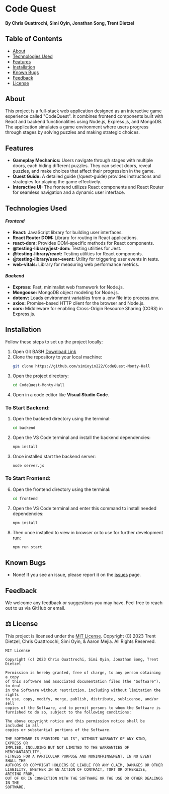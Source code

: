 # Code Quest
#### By Chris Quattrochi, Simi Oyin, Jonathan Song, Trent Dietzel

## Table of Contents
- [About](#about)
- [Technologies Used](#technologies-used)
- [Features](#features)
- [Installation](#installation)
- [Known Bugs](#known-bugs)
- [Feedback](#feedback)
- [License](#license)

## About
This project is a full-stack web application designed as an interactive game experience called "CodeQuest". It combines frontend components built with React and backend functionalities using Node.js, Express.js, and MongoDB. The application simulates a game environment where users progress through stages by solving puzzles and making strategic choices.

## Features
 - **Gameplay Mechanics:** Users navigate through stages with multiple doors, each hiding different puzzles. They can select doors, reveal puzzles, and make choices that affect their progression in the game.
 - **Quest Guide:** A detailed guide (/quest-guide) provides instructions and strategies for playing the game effectively.
 - **Interactive UI:** The frontend utilizes React components and React Router for seamless navigation and a dynamic user interface.

## Technologies Used
#### *Frontend*
 - **React:** JavaScript library for building user interfaces.
 - **React Router DOM:** Library for routing in React applications.
 - **react-dom:** Provides DOM-specific methods for React components.
 - **@testing-library/jest-dom:** Testing utilities for Jest.
 - **@testing-library/react:** Testing utilities for React components.
 - **@testing-library/user-event:** Utility for triggering user events in tests.
 - **web-vitals:** Library for measuring web performance metrics.
#### *Backend*
 - **Express:** Fast, minimalist web framework for Node.js.
 - **Mongoose:** MongoDB object modeling for Node.js.
 - **dotenv:** Loads environment variables from a .env file into process.env.
 - **axios:** Promise-based HTTP client for the browser and Node.js.
 - **cors:** Middleware for enabling Cross-Origin Resource Sharing (CORS) in Express.js.

## Installation

Follow these steps to set up the project locally:
1. Open Git BASH [Download Link](https://gitforwindows.org/)
2. Clone the repository to your local machine:
   ```bash
   git clone https://github.com/simioyin222/CodeQuest-Monty-Hall
   ```
3. Open the project directory:
   ```bash
   cd CodeQuest-Monty-Hall
   ```
4. Open in a code editor like __Visual Studio Code__.
### To Start Backend:
1. Open the backend directory using the terminal:
   ```bash
   cd backend
   ```
2. Open the VS Code terminal and install the backend dependencies:
   ```bash
   npm install
   ```
3. Once installed start the backend server:
   ```bash
   node server.js
   ```
### To Start Frontend:
6. Open the frontend directory using the terminal:
   ```bash
   cd frontend
   ```
7. Open the VS Code terminal and enter this command to install needed dependencies:
   ```bash
   npm install
   ```
8. Then once installed to view in browser or to use for further development run:
   ```bash
   npm run start
   ```

## Known Bugs
* None! If you see an issue, please report it on the [issues](https://github.com/repo-host/project-name/issues) page.

## Feedback
We welcome any feedback or suggestions you may have. Feel free to reach out to us via GitHub or email.

## ⚖️ License

This project is licensed under the [MIT License](https://opensource.org/licenses/MIT). Copyright (C) 2023 Trent Dietzel, Chris Quattrocchi, Simi Oyin, & Aaron Mejia. All Rights Reserved.

```
MIT License

Copyright (c) 2023 Chris Quattrochi, Simi Oyin, Jonathan Song, Trent Dietzel

Permission is hereby granted, free of charge, to any person obtaining a copy
of this software and associated documentation files (the "Software"), to deal
in the Software without restriction, including without limitation the rights
to use, copy, modify, merge, publish, distribute, sublicense, and/or sell
copies of the Software, and to permit persons to whom the Software is
furnished to do so, subject to the following conditions:

The above copyright notice and this permission notice shall be included in all
copies or substantial portions of the Software.

THE SOFTWARE IS PROVIDED "AS IS", WITHOUT WARRANTY OF ANY KIND, EXPRESS OR
IMPLIED, INCLUDING BUT NOT LIMITED TO THE WARRANTIES OF MERCHANTABILITY,
FITNESS FOR A PARTICULAR PURPOSE AND NONINFRINGEMENT. IN NO EVENT SHALL THE
AUTHORS OR COPYRIGHT HOLDERS BE LIABLE FOR ANY CLAIM, DAMAGES OR OTHER
LIABILITY, WHETHER IN AN ACTION OF CONTRACT, TORT OR OTHERWISE, ARISING FROM,
OUT OF OR IN CONNECTION WITH THE SOFTWARE OR THE USE OR OTHER DEALINGS IN THE
SOFTWARE.
```
